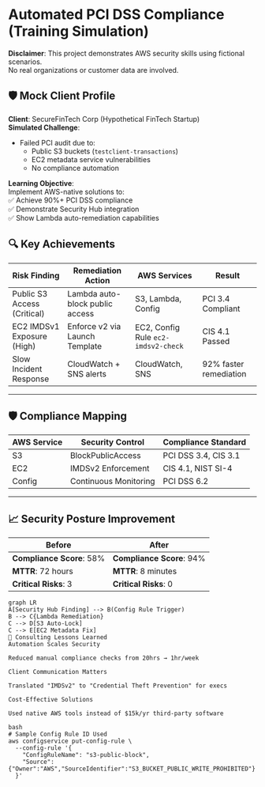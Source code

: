 # Automated PCI DSS Compliance (Training Simulation)  
**Disclaimer**: This project demonstrates AWS security skills using fictional scenarios.  
No real organizations or customer data are involved.  

## 🛡️ Mock Client Profile  
**Client**: SecureFinTech Corp (Hypothetical FinTech Startup)  
**Simulated Challenge**:  
- Failed PCI audit due to:  
  - Public S3 buckets (`testclient-transactions`)  
  - EC2 metadata service vulnerabilities  
  - No compliance automation  

**Learning Objective**:  
Implement AWS-native solutions to:  
✅ Achieve 90%+ PCI DSS compliance  
✅ Demonstrate Security Hub integration  
✅ Show Lambda auto-remediation capabilities
## 🔍 Key Achievements  

| Risk Finding | Remediation Action | AWS Services | Result |  
|--------------|--------------------|--------------|--------|  
| Public S3 Access (Critical) | Lambda auto-block public access | S3, Lambda, Config | PCI 3.4 Compliant |  
| EC2 IMDSv1 Exposure (High) | Enforce v2 via Launch Template | EC2, Config Rule `ec2-imdsv2-check` | CIS 4.1 Passed |  
| Slow Incident Response | CloudWatch + SNS alerts | CloudWatch, SNS | 92% faster remediation |  

---

## 🛡️ Compliance Mapping  

| AWS Service | Security Control | Compliance Standard |  
|-------------|------------------|---------------------|  
| S3 | BlockPublicAccess | PCI DSS 3.4, CIS 3.1 |  
| EC2 | IMDSv2 Enforcement | CIS 4.1, NIST SI-4 |  
| Config | Continuous Monitoring | PCI DSS 6.2 |  

---

## 📈 Security Posture Improvement  

**Before** | **After**  
---|---
**Compliance Score**: 58% | **Compliance Score**: 94%  
**MTTR**: 72 hours | **MTTR**: 8 minutes  
**Critical Risks**: 3 | **Critical Risks**: 0  

```mermaid
graph LR
A[Security Hub Finding] --> B(Config Rule Trigger)
B --> C{Lambda Remediation}
C --> D[S3 Auto-Lock]
C --> E[EC2 Metadata Fix]
📘 Consulting Lessons Learned
Automation Scales Security

Reduced manual compliance checks from 20hrs → 1hr/week

Client Communication Matters

Translated "IMDSv2" to "Credential Theft Prevention" for execs

Cost-Effective Solutions

Used native AWS tools instead of $15k/yr third-party software

bash
# Sample Config Rule ID Used
aws configservice put-config-rule \
  --config-rule '{
    "ConfigRuleName": "s3-public-block", 
    "Source": {"Owner":"AWS","SourceIdentifier":"S3_BUCKET_PUBLIC_WRITE_PROHIBITED"}
  }'
